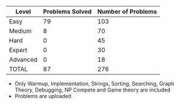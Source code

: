 |Level|Problems Solved|Number of Problems|
|-----|---------------|------------------|
|Easy|79|103|
|Medium|8|70|
|Hard|0|45|
|Expert|0|30|
|Advanced|0|18|
|TOTAL|87|276|

- Only Warmup, Implementation, Strings, Sorting, Searching, Graph Theory, Debugging, NP Compete and Game theory are included
- Problems are uploaded
